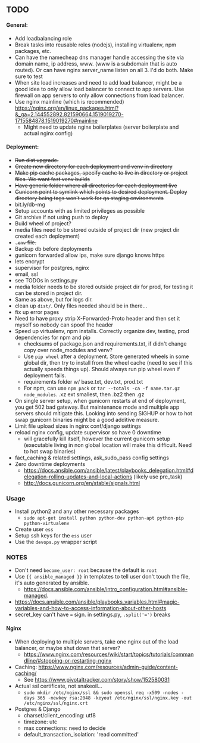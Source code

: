 ## TODO

#### General:
* Add loadbalancing role
* Break tasks into reusable roles (nodejs), installing virtualenv, npm packages, etc.
* Can have the namecheap dns manager handle accessing the site via domain name, ip address, www.<domain-name> (www is a subdomain that is auto routed). Or can have nginx server_name listen on all 3. I'd do both. Make sure to test
* When site load increases and need to add load balancer, might be a good idea to only allow load balancer to connect to app servers. Use firewall on app servers to only allow connections from load balancer.
* Use nginx mainline (which is recommended) https://nginx.org/en/linux_packages.html?&_ga=2.144552892.821590664.1519019270-1715584878.1519019270#mainline
    * Might need to update nginx boilerplates (server boilerplate and actual nginx config)

#### Deployment:
* ~~Run dist upgrade.~~
* ~~Create new directory for each deployment and venv in directory~~
* ~~Make pip cache packages, specify cache to live in directory or project files. We want fast venv builds~~
* ~~Have generic folder where all directories for each deployment live~~
* ~~Gunicorn point to symlink which points to desired deployment. Deploy directory being tags won't work for qa staging environments~~
* bit.ly/db-mg
* Setup accounts with as limited privileges as possible
* Git archive if not using push to deploy
* Build wheel of project?
* media files need to be stored outside of project dir (new project dir created each deployment)
* ~~`.env` file.~~
* Backup db before deployments
* gunicorn forwarded allow ips, make sure django knows https
* lets encrypt
* supervisor for postgres, nginx
* email, ssl
* see TODOs in settings.py
* media folder needs to be stored outside project dir for prod, for testing it can be stored in project dir.
* Same as above, but for logs dir.
* clean up `dist/`. Only files needed should be in there...
* fix up error pages
* Need to have proxy strip X-Forwarded-Proto header and then set it myself so nobody can spoof the header
* Speed up virtualenv, npm installs. Correctly organize dev, testing, prod dependencies for npm and pip
    * checksums of package.json and requirements.txt, if didn't change copy over node_modules and venv?
    * Use `pip wheel` after a deployment. Store generated wheels in some global dir, then try to install from the wheel cache (need to see if this actually speeds things up). Should always run pip wheel even if deployment fails.
    * requirements folder w/ base.txt, dev.txt, prod.txt
    * For npm, can use `npm pack` or `tar --totals -ca -f name.tar.gz node_modules`. .xz ext smallest, then .bz2 then .gz
* On single server setup, when gunicorn restarts at end of deployment, you get 502 bad gateway. But maintenance mode and multiple app servers should mitigate this. Looking into sending SIGHUP or how to hot swap gunicorn binaries might be a good additive measure.
* Limit file upload sizes in nginx conf/django settings
* reload nginx config, update supervisor so have 0 downtime
    * will gracefully kill itself, however the current gunicorn setup (executable living in non global location will make this difficult. Need to hot swap binaries)
* fact_caching & related settings, ask_sudo_pass config settings
* Zero downtime deployments
    * https://docs.ansible.com/ansible/latest/playbooks_delegation.html#delegation-rolling-updates-and-local-actions (likely use pre_task)
    * http://docs.gunicorn.org/en/stable/signals.html

### Usage
* Install python2 and any other necessary packages
    * `sudo apt-get install python python-dev python-apt python-pip python-virtualenv`
* Create user `ess`
* Setup ssh keys for the `ess` user
* Use the `devops.py` wrapper script

### NOTES
* Don't need `become_user: root` because the default is `root`
* Use `{{ ansible_managed }}` in templates to tell user don't touch the file, it's auto generated by ansible.
    * https://docs.ansible.com/ansible/intro_configuration.html#ansible-managed.
* https://docs.ansible.com/ansible/playbooks_variables.html#magic-variables-and-how-to-access-information-about-other-hosts
* secret_key can't have `=` sign. in settings.py, `.split('=')` breaks

#### Nginx
* When deploying to multiple servers, take one nginx out of the load balancer, or maybe shut down that server?
    * https://www.nginx.com/resources/wiki/start/topics/tutorials/commandline/#stopping-or-restarting-nginx
* Caching: https://www.nginx.com/resources/admin-guide/content-caching/
    * See https://www.pivotaltracker.com/story/show/152580031
* Actual ssl certificate, not snakeoil...
    * `sudo mkdir /etc/nginx/ssl && sudo openssl req -x509 -nodes -days 365 -newkey rsa:2048 -keyout /etc/nginx/ssl/nginx.key -out /etc/nginx/ssl/nginx.crt`
* Postgres & Django
    * charset/client_encoding: utf8
    * timezone: utc
    * max connections: need to decide
    * default_transaction_isolation: 'read committed'
